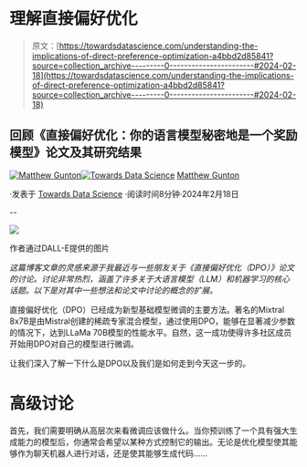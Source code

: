 # 理解直接偏好优化

> 原文：[https://towardsdatascience.com/understanding-the-implications-of-direct-preference-optimization-a4bbd2d85841?source=collection_archive---------0-----------------------#2024-02-18](https://towardsdatascience.com/understanding-the-implications-of-direct-preference-optimization-a4bbd2d85841?source=collection_archive---------0-----------------------#2024-02-18)

## 回顾《直接偏好优化：你的语言模型秘密地是一个奖励模型》论文及其研究结果

[](https://medium.com/@mgunton7?source=post_page---byline--a4bbd2d85841--------------------------------)[![Matthew Gunton](../Images/6f5a9530ad5252aa3f2fae87b3f272b1.png)](https://medium.com/@mgunton7?source=post_page---byline--a4bbd2d85841--------------------------------)[](https://towardsdatascience.com/?source=post_page---byline--a4bbd2d85841--------------------------------)[![Towards Data Science](../Images/a6ff2676ffcc0c7aad8aaf1d79379785.png)](https://towardsdatascience.com/?source=post_page---byline--a4bbd2d85841--------------------------------) [Matthew Gunton](https://medium.com/@mgunton7?source=post_page---byline--a4bbd2d85841--------------------------------)

·发表于 [Towards Data Science](https://towardsdatascience.com/?source=post_page---byline--a4bbd2d85841--------------------------------) ·阅读时间8分钟·2024年2月18日

--

![](../Images/0b763aeff4b52b196cfe8e0e6785650d.png)

作者通过DALL-E提供的图片

*这篇博客文章的灵感来源于我最近与一些朋友关于《直接偏好优化（DPO）》论文的讨论。讨论非常热烈，涵盖了许多关于大语言模型（LLM）和机器学习的核心话题。以下是对其中一些想法和论文中讨论的概念的扩展。*

直接偏好优化（DPO）已经成为新型基础模型微调的主要方法。著名的Mixtral 8x7B是由Mistral创建的稀疏专家混合模型，通过使用DPO，能够在显著减少参数的情况下，达到LLaMa 70B模型的性能水平。自然，这一成功使得许多社区成员开始用DPO对自己的模型进行微调。

让我们深入了解一下什么是DPO以及我们是如何走到今天这一步的。

# 高级讨论

首先，我们需要明确从高层次来看微调应该做什么。当你预训练了一个具有强大生成能力的模型后，你通常会希望以某种方式控制它的输出。无论是优化模型使其能够作为聊天机器人进行对话，还是使其能够生成代码……

